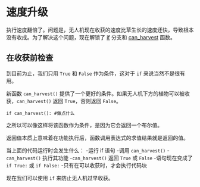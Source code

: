 # 速度升级
执行速度翻倍了。问题是，无人机现在收获的速度比草生长的速度还快，导致根本没有收成。为了解决这个问题，现在解锁了 [if](docs/scripting/if.md) 分支和 [can_harvest](functions/can_harvest) 函数。

## 在收获前检查
到目前为止，我们只用 `True` 和 `False` 作为条件，这对于 `if` 来说当然不是很有用。

新函数 `can_harvest()` 提供了一个更好的条件。如果无人机下方的植物可以被收获，`can_harvest()` 返回 `True`，否则返回 `False`。

`if can_harvest():
	#做点什么`

之所以可以像这样将该函数作为条件，是因为它会返回一个布尔值。

返回值本质上意味着在功能执行后，函数调用表达式的求值结果就是返回的值。

当上面的代码运行时会发生什么：
	-运行 if 语句
	-调用 `can_harvest()`
	-`can_harvest()` 执行其功能
	-`can_harvest()` 返回 `True` 或 `False`
	-语句现在变成了 `if True:` 或 `if False:`
	-只有在可以收获时，才会执行代码块

现在我们可以使用 `if` 来防止无人机过早收获。